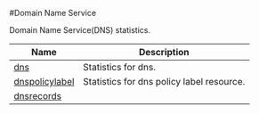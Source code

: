 #Domain Name Service

Domain Name Service(DNS) statistics.


<table><thead><tr><th>Name</th><th>Description</th></tr></thead><tbody><tr><td><a href=".././dns/dns/">dns</a></td><td>Statistics for dns.</td></tr><tr><td><a href=".././dnspolicylabel/dnspolicylabel/">dnspolicylabel</a></td><td>Statistics for dns policy label resource.</td></tr><tr><td><a href=".././dnsrecords/dnsrecords/">dnsrecords</a></td><td></td></tr></tbody></table>
